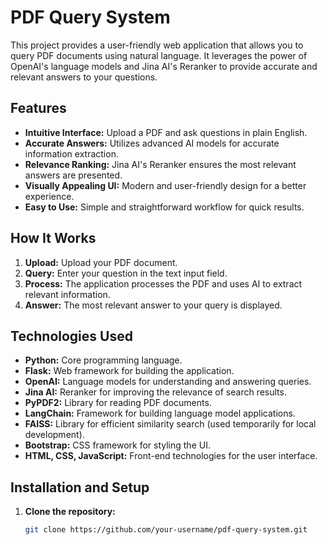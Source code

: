 # PDF Query System

This project provides a user-friendly web application that allows you to query PDF documents using natural language. It leverages the power of OpenAI's language models and Jina AI's Reranker to provide accurate and relevant answers to your questions.

## Features

- **Intuitive Interface:** Upload a PDF and ask questions in plain English.
- **Accurate Answers:** Utilizes advanced AI models for accurate information extraction.
- **Relevance Ranking:** Jina AI's Reranker ensures the most relevant answers are presented.
- **Visually Appealing UI:** Modern and user-friendly design for a better experience.
- **Easy to Use:** Simple and straightforward workflow for quick results.

## How It Works

1. **Upload:** Upload your PDF document.
2. **Query:** Enter your question in the text input field.
3. **Process:** The application processes the PDF and uses AI to extract relevant information.
4. **Answer:** The most relevant answer to your query is displayed.

## Technologies Used

- **Python:** Core programming language.
- **Flask:** Web framework for building the application.
- **OpenAI:** Language models for understanding and answering queries.
- **Jina AI:** Reranker for improving the relevance of search results.
- **PyPDF2:** Library for reading PDF documents.
- **LangChain:** Framework for building language model applications.
- **FAISS:** Library for efficient similarity search (used temporarily for local development).
- **Bootstrap:** CSS framework for styling the UI.
- **HTML, CSS, JavaScript:** Front-end technologies for the user interface.

## Installation and Setup

1. **Clone the repository:**
   ```bash
   git clone https://github.com/your-username/pdf-query-system.git
